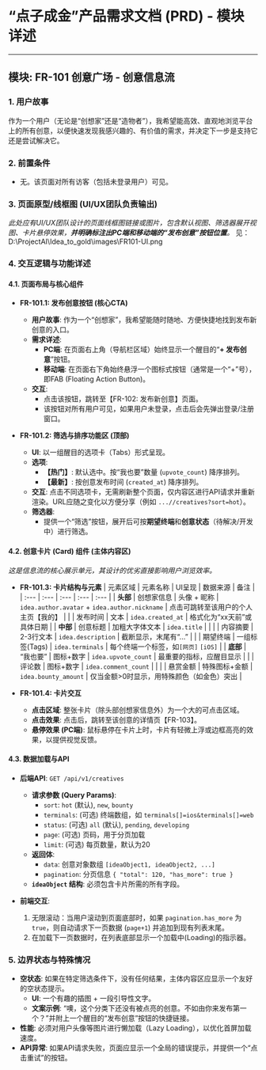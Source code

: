 # “点子成金”产品需求文档 (PRD) - 模块详述

---

## 模块: FR-101 创意广场 - 创意信息流

### 1. 用户故事
作为一个用户（无论是“创想家”还是“造物者”），我希望能高效、直观地浏览平台上的所有创意，以便快速发现我感兴趣的、有价值的需求，并决定下一步是支持它还是尝试解决它。

### 2. 前置条件
- 无。该页面对所有访客（包括未登录用户）可见。

### 3. 页面原型/线框图 (UI/UX团队负责输出)
_此处应有UI/UX团队设计的页面线框图链接或图片，包含默认视图、筛选器展开视图、卡片悬停效果，**并明确标注出PC端和移动端的“发布创意”按钮位置**。_
见：D:\ProjectAI\Idea_to_gold\images\FR101-UI.png

### 4. 交互逻辑与功能详述

#### 4.1. **页面布局与核心组件**

- **FR-101.1: 发布创意按钮 (核心CTA)**
    - **用户故事**: 作为一个“创想家”，我希望能随时随地、方便快捷地找到发布新创意的入口。
    - **需求详述**:
        - **PC端**: 在页面右上角（导航栏区域）始终显示一个醒目的“**+ 发布创意**”按钮。
        - **移动端**: 在页面右下角始终悬浮一个图标式按钮（通常是一个“+”号），即FAB (Floating Action Button)。
    - **交互**:
        - 点击该按钮，跳转至【FR-102: 发布新创意】页面。
        - 该按钮对所有用户可见，如果用户未登录，点击后会先弹出登录/注册窗口。

- **FR-101.2: 筛选与排序功能区 (顶部)**
    - **UI**: 以一组醒目的选项卡（Tabs）形式呈现。
    - **选项**:
        - **【热门】**: 默认选中。按“我也要”数量 (`upvote_count`) 降序排列。
        - **【最新】**: 按创意发布时间 (`created_at`) 降序排列。
    - **交互**: 点击不同选项卡，无需刷新整个页面，仅内容区进行API请求并重新渲染。URL应随之变化以方便分享（例如 `...//creatives?sort=hot`）。
    - **筛选器**:
        - 提供一个“筛选”按钮，展开后可按**期望终端**和**创意状态**（待解决/开发中）进行筛选。

#### 4.2. **创意卡片 (Card) 组件 (主体内容区)**

_这是信息流的核心展示单元，其设计的优劣直接影响用户浏览效率。_

- **FR-101.3: 卡片结构与元素**
    | 元素区域 | 元素名称 | UI呈现 | 数据来源 | 备注 |
    | :--- | :--- | :--- | :--- | :--- |
    | **头部** | 创想家信息 | 头像 + 昵称 | `idea.author.avatar` + `idea.author.nickname` | 点击可跳转至该用户的个人主页【我的】 |
    | | 发布时间 | 文本 | `idea.created_at` | 格式化为“xx天前”或具体日期 |
    | **中部** | 创意标题 | 加粗大字体文本 | `idea.title` | |
    | | 内容摘要 | 2-3行文本 | `idea.description` | 截断显示，末尾有“...” |
    | | 期望终端 | 一组标签(Tags) | `idea.terminals` | 每个终端一个标签，如`[网页]` `[iOS]` |
    | **底部** | “我也要” | 图标+数字 | `idea.upvote_count` | 最重要的指标，应醒目显示 |
    | | 评论数 | 图标+数字 | `idea.comment_count` | |
    | | 悬赏金额 | 特殊图标+金额 | `idea.bounty_amount` | 仅当金额>0时显示，用特殊颜色（如金色）突出 |

- **FR-101.4: 卡片交互**
    - **点击区域**: 整张卡片（除头部创想家信息外）为一个大的可点击区域。
    - **点击效果**: 点击后，跳转至该创意的详情页【FR-103】。
    - **悬停效果 (PC端)**: 鼠标悬停在卡片上时，卡片有轻微上浮或边框高亮的效果，以提供视觉反馈。

#### 4.3. **数据加载与API**

- **后端API**: `GET /api/v1/creatives`
    - **请求参数 (Query Params)**:
        - `sort`: `hot` (默认), `new`, `bounty`
        - `terminals`: (可选) 终端数组，如 `terminals[]=ios&terminals[]=web`
        - `status`: (可选) `all` (默认), `pending`, `developing`
        - `page`: (可选) 页码，用于分页加载
        - `limit`: (可选) 每页数量，默认为20
    - **返回体**:
        - `data`: 创意对象数组 `[ideaObject1, ideaObject2, ...]`
        - `pagination`: 分页信息 `{ "total": 120, "has_more": true }`
    - **`ideaObject` 结构**: 必须包含卡片所需的所有字段。

- **前端交互**:
    1.  无限滚动：当用户滚动到页面底部时，如果 `pagination.has_more` 为 `true`，则自动请求下一页数据 (`page+1`) 并追加到现有列表末尾。
    2.  在加载下一页数据时，在列表底部显示一个加载中(Loading)的指示器。

### 5. 边界状态与特殊情况

- **空状态**: 如果在特定筛选条件下，没有任何结果，主体内容区应显示一个友好的空状态提示。
    - **UI**: 一个有趣的插图 + 一段引导性文字。
    - **文案示例**: “噢，这个分类下还没有被点亮的创意。不如由你来发布第一个？”并附上一个醒目的“发布创意”按钮的快捷链接。
- **性能**: 必须对用户头像等图片进行懒加载（Lazy Loading），以优化首屏加载速度。
- **API异常**: 如果API请求失败，页面应显示一个全局的错误提示，并提供一个“点击重试”的按钮。